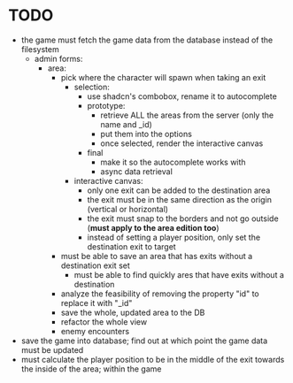 # TODO


- the game must fetch the game data from the database instead of the filesystem
  - admin forms:
    - area:
      - pick where the character will spawn when taking an exit
        - selection:
          - use shadcn's combobox, rename it to autocomplete
          - prototype:
            - retrieve ALL the areas from the server (only the name and _id)
            - put them into the options
            - once selected, render the interactive canvas
          - final
            - make it so the autocomplete works with
            - async data retrieval
        - interactive canvas:
          - only one exit can be added to the destination area
          - the exit must be in the same direction as the origin (vertical or horizontal)
          - the exit must snap to the borders and not go outside (**must apply to the area edition too**)
          - instead of setting a player position, only set the destination exit to target
      - must be able to save an area that has exits without a destination exit set
        - must be able to find quickly ares that have exits without a destination
      - analyze the feasibility of removing the property "id" to replace it with "_id"
      - save the whole, updated area to the DB
      - refactor the whole view
      - enemy encounters
- save the game into database; find out at which point the game data must be updated
- must calculate the player position to be in the middle of the exit towards the inside of the area; within the game
